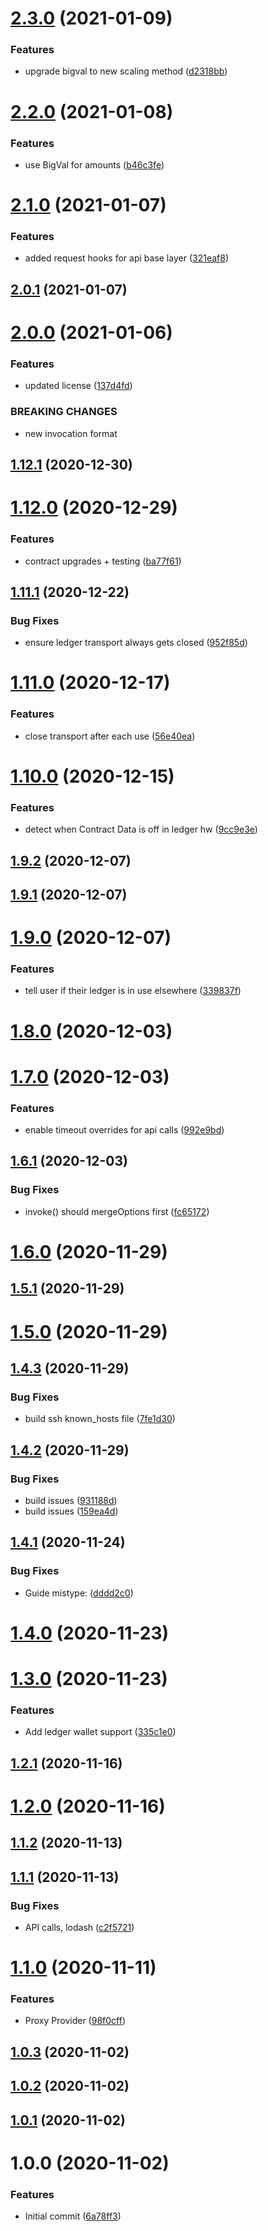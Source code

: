 # [2.3.0](https://github.com/erdDEVcode/elrondjs/compare/v2.2.0...v2.3.0) (2021-01-09)


### Features

* upgrade bigval to new scaling method ([d2318bb](https://github.com/erdDEVcode/elrondjs/commit/d2318bba38246d8abdbfba980ca5257e973b8b06))

# [2.2.0](https://github.com/erdDEVcode/elrondjs/compare/v2.1.0...v2.2.0) (2021-01-08)


### Features

* use BigVal for amounts ([b46c3fe](https://github.com/erdDEVcode/elrondjs/commit/b46c3fea329568a64ebf4c5fa62695045fccddbb))

# [2.1.0](https://github.com/erdDEVcode/elrondjs/compare/v2.0.1...v2.1.0) (2021-01-07)


### Features

* added request hooks for api base layer ([321eaf8](https://github.com/erdDEVcode/elrondjs/commit/321eaf8999cb5713e7d793b9bd95dbb25ed6dede))

## [2.0.1](https://github.com/erdDEVcode/elrondjs/compare/v2.0.0...v2.0.1) (2021-01-07)

# [2.0.0](https://github.com/erdDEVcode/elrondjs/compare/v1.12.1...v2.0.0) (2021-01-06)


### Features

* updated license ([137d4fd](https://github.com/erdDEVcode/elrondjs/commit/137d4fd2b64d2174ef5b2e61acb7304a31256677))


### BREAKING CHANGES

* new invocation format

## [1.12.1](https://github.com/erdDEVcode/elrondjs/compare/v1.12.0...v1.12.1) (2020-12-30)

# [1.12.0](https://github.com/erdDEVcode/elrondjs/compare/v1.11.1...v1.12.0) (2020-12-29)


### Features

* contract upgrades + testing ([ba77f61](https://github.com/erdDEVcode/elrondjs/commit/ba77f61bfa441d3311892b853776647e7b40142e))

## [1.11.1](https://github.com/erdDEVcode/elrondjs/compare/v1.11.0...v1.11.1) (2020-12-22)


### Bug Fixes

* ensure ledger transport always gets closed ([952f85d](https://github.com/erdDEVcode/elrondjs/commit/952f85ddf1611e6268101c3709c466b27fc2dfb9))

# [1.11.0](https://github.com/erdDEVcode/elrondjs/compare/v1.10.0...v1.11.0) (2020-12-17)


### Features

* close transport after each use ([56e40ea](https://github.com/erdDEVcode/elrondjs/commit/56e40ea1edf9c559b45240ab5b6e9d1cb55ccdd4))

# [1.10.0](https://github.com/erdDEVcode/elrondjs/compare/v1.9.2...v1.10.0) (2020-12-15)


### Features

* detect when Contract Data is off in ledger hw ([9cc9e3e](https://github.com/erdDEVcode/elrondjs/commit/9cc9e3e3f8dc81bd382bcd2f7a146b9b34e61e98))

## [1.9.2](https://github.com/erdDEVcode/elrondjs/compare/v1.9.1...v1.9.2) (2020-12-07)

## [1.9.1](https://github.com/erdDEVcode/elrondjs/compare/v1.9.0...v1.9.1) (2020-12-07)

# [1.9.0](https://github.com/erdDEVcode/elrondjs/compare/v1.8.0...v1.9.0) (2020-12-07)


### Features

* tell user if their ledger is in use elsewhere ([339837f](https://github.com/erdDEVcode/elrondjs/commit/339837fd1a6296fc2576da6743f5bbd6bc2e6dee))

# [1.8.0](https://github.com/erdDEVcode/elrondjs/compare/v1.7.0...v1.8.0) (2020-12-03)

# [1.7.0](https://github.com/erdDEVcode/elrondjs/compare/v1.6.1...v1.7.0) (2020-12-03)


### Features

* enable timeout overrides for api calls ([992e9bd](https://github.com/erdDEVcode/elrondjs/commit/992e9bde4c0c029d7bdfc381549c3c85645534a0))

## [1.6.1](https://github.com/erdDEVcode/elrondjs/compare/v1.6.0...v1.6.1) (2020-12-03)


### Bug Fixes

* invoke() should mergeOptions first ([fc65172](https://github.com/erdDEVcode/elrondjs/commit/fc651721c00cc0d97ac74044e6072ec3af0ad391))

# [1.6.0](https://github.com/erdDEVcode/elrondjs/compare/v1.5.1...v1.6.0) (2020-11-29)

## [1.5.1](https://github.com/erdDEVcode/elrondjs/compare/v1.5.0...v1.5.1) (2020-11-29)

# [1.5.0](https://github.com/erdDEVcode/elrondjs/compare/v1.4.3...v1.5.0) (2020-11-29)

## [1.4.3](https://github.com/erdDEVcode/elrondjs/compare/v1.4.2...v1.4.3) (2020-11-29)


### Bug Fixes

* build ssh known_hosts file ([7fe1d30](https://github.com/erdDEVcode/elrondjs/commit/7fe1d30ca8c5f833fc8f56c48e4170b36472a322))

## [1.4.2](https://github.com/erdDEVcode/elrondjs/compare/v1.4.1...v1.4.2) (2020-11-29)


### Bug Fixes

* build issues ([931188d](https://github.com/erdDEVcode/elrondjs/commit/931188db5e5b38e16865adca79d5d0309d9a244c))
* build issues ([159ea4d](https://github.com/erdDEVcode/elrondjs/commit/159ea4d26421f5dbb7bd2e370273c96c90029c3f))

## [1.4.1](https://github.com/erdDEVcode/elrondjs/compare/v1.4.0...v1.4.1) (2020-11-24)


### Bug Fixes

* Guide mistype: ([dddd2c0](https://github.com/erdDEVcode/elrondjs/commit/dddd2c0ec59f543b1a1ce2f347ad7250c5e210fb))

# [1.4.0](https://github.com/erdDEVcode/elrondjs/compare/v1.3.0...v1.4.0) (2020-11-23)

# [1.3.0](https://github.com/erdDEVcode/elrondjs/compare/v1.2.1...v1.3.0) (2020-11-23)


### Features

* Add ledger wallet support ([335c1e0](https://github.com/erdDEVcode/elrondjs/commit/335c1e0511067f10cb7fd0fbb267cb366593102b))

## [1.2.1](https://github.com/erdDEVcode/elrondjs/compare/v1.2.0...v1.2.1) (2020-11-16)

# [1.2.0](https://github.com/erdDEVcode/elrondjs/compare/v1.1.2...v1.2.0) (2020-11-16)

## [1.1.2](https://github.com/erdDEVcode/elrondjs/compare/v1.1.1...v1.1.2) (2020-11-13)

## [1.1.1](https://github.com/erdDEVcode/elrondjs/compare/v1.1.0...v1.1.1) (2020-11-13)


### Bug Fixes

* API calls, lodash ([c2f5721](https://github.com/erdDEVcode/elrondjs/commit/c2f572102961c05a26af313bc1699a55591725ae))

# [1.1.0](https://github.com/erdDEVcode/elrondjs/compare/v1.0.3...v1.1.0) (2020-11-11)


### Features

* Proxy Provider ([98f0cff](https://github.com/erdDEVcode/elrondjs/commit/98f0cff248dedfed2da8debc3176f95eefe0732f))

## [1.0.3](https://github.com/erdDEVcode/elrondjs/compare/v1.0.2...v1.0.3) (2020-11-02)

## [1.0.2](https://github.com/erdDEVcode/elrondjs/compare/v1.0.1...v1.0.2) (2020-11-02)

## [1.0.1](https://github.com/erdDEVcode/elrondjs/compare/v1.0.0...v1.0.1) (2020-11-02)

# 1.0.0 (2020-11-02)


### Features

* Initial commit ([6a78ff3](https://github.com/erdDEVcode/elrondjs/commit/6a78ff33c31e4e90da92a87a7432ebe93fd21d02))
